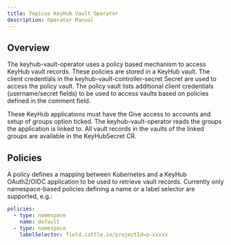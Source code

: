 ```yaml
---
title: Topicus KeyHub Vault Operator
description: Operator Manual
---
```


## Overview

The keyhub-vault-operator uses a policy based mechanism to access KeyHub vault records. These policies are stored in a KeyHub vault. The client credentials in the keyhub-vault-controller-secret Secret are used to access the policy vault. The policy vault lists additional client credentials (username/secret fields) to be used to access vaults based on policies defined in the comment field.

These KeyHub applications must have the Give access to accounts and setup of groups option ticked. The keyhub-vault-operator reads the groups the application is linked to. All vault records in the vaults of the linked groups are available in the KeyHubSecret CR.

## Policies
A policy defines a mapping between Kubernetes and a KeyHub OAuth2/OIDC application to be used to retrieve vault records. Currently only namespace-based policies defining a name or a label selector are supported, e.g.:

```yaml
policies:
  - type: namespace
    name: default
  - type: namespace
    labelSelector: field.cattle.io/projectId=p-xxxxx
```
